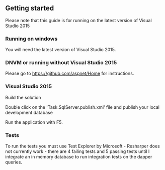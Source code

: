 ## Getting started
Please note that this guide is for running on the latest version of Visual Studio 2015

### Running on windows
You will need the latest version of Visual Studio 2015.

### DNVM or running without Visual Studio 2015
Please go to https://github.com/aspnet/Home for instructions.

### Visual Studio 2015
Build the solution

Double click on the 'Task.SqlServer.publish.xml' file and publish your local development database

Run the application with F5.

### Tests
To run the tests you must use Test Explorer by Microsoft - Resharper does not currently work - 
there are 4 failing tests and 5 passing tests until I integrate an in memory database to run
integration tests on the dapper queries.
